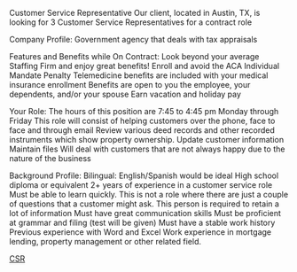 Customer Service Representative
Our client, located in Austin, TX, is looking for 3 Customer Service Representatives for a contract role

Company Profile:
Government agency that deals with tax appraisals

Features and Benefits while On Contract:
Look beyond your average Staffing Firm and enjoy great benefits!
Enroll and avoid the ACA Individual Mandate Penalty
Telemedicine benefits are included with your medical insurance enrollment
Benefits are open to you the employee, your dependents, and/or your spouse
Earn vacation and holiday pay

Your Role:
The hours of this position are 7:45 to 4:45 pm Monday through Friday
This role will consist of helping customers over the phone, face to face and through email
Review various deed records and other recorded instruments which show property ownership.
Update customer information
Maintain files
Will deal with customers that are not always happy due to the nature of the business

Background Profile:
Bilingual: English/Spanish would be ideal
High school diploma or equivalent
2+ years of experience in a customer service role
Must be able to learn quickly. This is not a role where there are just a couple of questions that a customer might ask. This person is required to retain a lot of information
Must have great communication skills
Must be proficient at grammar and filing (test will be given)
Must have a stable work history
Previous experience with Word and Excel
Work experience in mortgage lending, property management or other related field.

[CSR](https://frontlinesource.jobs.net/en-US/job/collections-specialist/J3L4NS5W4NYGWBTCKVD)

